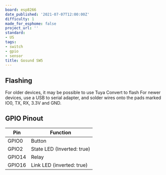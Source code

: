 ```yaml
---
board: esp8266
date_published: '2021-07-07T12:00:00Z'
difficulty: 1
made_for_esphome: false
project_url: ''
standard:
- US
tags:
- switch
- gpio
- sensor
title: Gosund SW5
---
```


## Flashing

For older devices, it may be possible to use Tuya Convert to flash
For newer devices, use a USB to serial adapter, and solder wires onto the pads marked IO0, TX, RX, 3.3V and GND.

## GPIO Pinout

| Pin    | Function                   |
| ------ | -------------------------- |
| GPIO0  | Button                     |
| GPIO2  | State LED (Inverted: true) |
| GPIO14 | Relay                      |
| GPIO16 | Link LED (inverted: true)  |